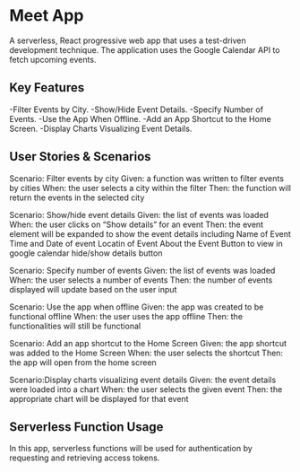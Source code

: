 # Meet App

A serverless, React progressive web app that uses a test-driven development technique. The application uses the Google Calendar API to fetch upcoming events.

## Key Features

-Filter Events by City.
-Show/Hide Event Details.
-Specify Number of Events.
-Use the App When Offline.
-Add an App Shortcut to the Home Screen.
-Display Charts Visualizing Event Details.

## User Stories & Scenarios

Scenario: Filter events by city
Given: a function was written to filter events by cities
When: the user selects a city within the filter
Then: the function will return the events in the selected city

Scenario: Show/hide event details
Given: the list of events was loaded
When: the user clicks on “Show details” for an event
Then: the event element will be expanded to show the event details including
    Name of Event
    Time and Date of event
    Locatin of Event
    About the Event
    Button to view in google calendar
    hide/show details button

Scenario: Specify number of events
Given: the list of events was loaded
When: the user selects a number of events
Then: the number of events displayed will update based on the user input

Scenario: Use the app when offline
Given: the app was created to be functional offline
When: the user uses the app offline
Then: the functionalities will still be functional

Scenario: Add an app shortcut to the Home Screen
Given: the app shortcut was added to the Home Screen
When: the user selects the shortcut
Then: the app will open from the home screen

Scenario:Display charts visualizing event details
Given: the event details were loaded into a chart
When: the user selects the given event 
Then: the appropriate chart will be displayed for that event

## Serverless Function Usage
In this app, serverless functions will be used for authentication by requesting and retrieving access tokens.



